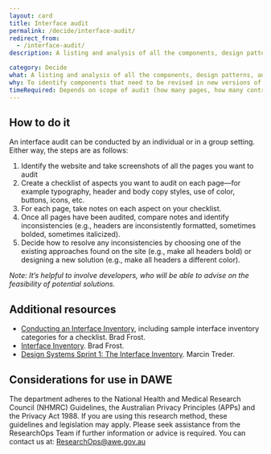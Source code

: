 ```yaml
---
layout: card
title: Interface audit
permalink: /decide/interface-audit/
redirect_from:
  - /interface-audit/
description: A listing and analysis of all the components, design patterns, and interface features of an existing website (including typography, color, graphics/illustration/icons)

category: Decide
what: A listing and analysis of all the components, design patterns, and interface features of an existing website (including typography, color, graphics/illustration/icons)
why: To identify components that need to be revised in new versions of a website to create consistency and fill gaps. Interface audits can also help you establish and document a design system for a website.
timeRequired: Depends on scope of audit (how many pages, how many contributors, etc)
---
```


## How to do it

An interface audit can be conducted by an individual or in a group setting. Either way, the steps are as follows:
1. Identify the website and take screenshots of all the pages you want to audit
1. Create a checklist of aspects you want to audit on each page—for example typography, header and body copy styles, use of color, buttons, icons, etc.
1. For each page, take notes on each aspect on your checklist.
1. Once all pages have been audited, compare notes and identify inconsistencies (e.g., headers are inconsistently formatted, sometimes bolded, sometimes italicized).
1. Decide how to resolve any inconsistencies by choosing one of the existing approaches found on the site (e.g., make all headers bold) or designing a new solution (e.g., make all headers a different color).

*Note: It’s helpful to involve developers, who will be able to advise on the feasibility of potential solutions.*




<section class="method--section method--section--additional-resources" markdown="1">

## Additional resources
- <a href="https://bradfrost.com/blog/post/conducting-an-interface-inventory/" class="usa-link">Conducting an Interface Inventory</a>, including sample interface inventory categories for a checklist. Brad Frost.
- <a href="https://bradfrost.com/blog/post/interface-inventory/" class="usa-link">Interface Inventory</a>. Brad Frost.
- <a href="https://medium.com/@marcintreder/design-systems-sprint-1-the-interface-inventory-1f78d376e49a" class="usa-link">Design Systems Sprint 1: The Interface Inventory</a>. Marcin Treder.

</section>

<section class="method--section method--section--government-considerations" markdown="1" >

## Considerations for use in DAWE

The department adheres to the National Health and Medical Research Council (NHMRC) Guidelines, the Australian Privacy Principles (APPs) and the Privacy Act 1988. If you are using this research method, these guidelines and legislation may apply. Please seek assistance from the ResearchOps Team if further information or advice is required. You can contact us at: ResearchOps@awe.gov.au
</section>
